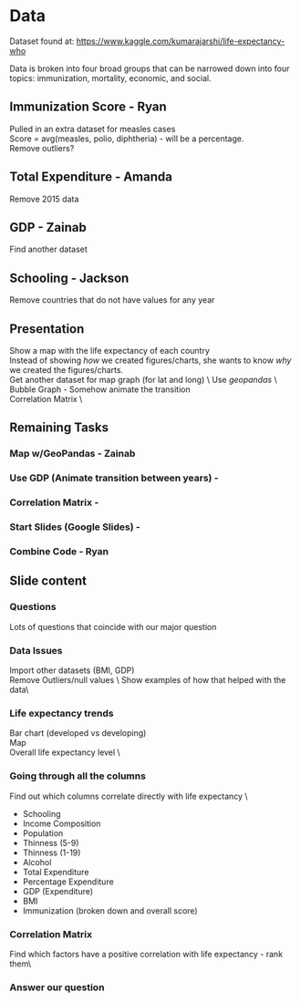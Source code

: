 # Data
Dataset found at: https://www.kaggle.com/kumarajarshi/life-expectancy-who

Data is broken into four broad groups that can be narrowed down into four topics: immunization, mortality, economic, and social.

<!-- ## Immunization
Hepatitis B
Measles
Polio
Diptheria
Immunization Score - Compare to life expectancy

## Mortality
Adult Mortality
--Infant Mortality--
Under-Five Deaths
HIV/AIDS

## Economic
--Status--
--Percentage Expenditure--
Total Expenditure - We will eliminate the 2015 rows since a lot of data from those rows is missing
GDP - Eliminate this column and find another dataset that shows accurate GDP
Income Composition

## Social
--Alcohol--
BMI
Population  
--Thinness--
Schooling - Remove countries that don't have values -->


## Immunization Score - Ryan
Pulled in an extra dataset for measles cases \
Score = avg(measles, polio, diphtheria) - will be a percentage.\
Remove outliers?

## Total Expenditure - Amanda
Remove 2015 data

## GDP - Zainab
Find another dataset

## Schooling - Jackson
Remove countries that do not have values for any year

## Presentation
Show a map with the life expectancy of each country \
Instead of showing *how* we created figures/charts, she wants to know
*why* we created the figures/charts. \
Get another dataset for map graph (for lat and long) \ 
Use *geopandas* \ 
Bubble Graph - Somehow animate the transition \
Correlation Matrix \

## Remaining Tasks
### Map w/GeoPandas - Zainab
### Use GDP (Animate transition between years) - 
### Correlation Matrix - 
### Start Slides (Google Slides) - 
### Combine Code - Ryan

## Slide content

### Questions
Lots of questions that coincide with our major question

### Data Issues
Import other datasets (BMI, GDP)\
Remove Outliers/null values \ 
Show examples of how that helped with the data\

### Life expectancy trends
Bar chart (developed vs developing)\
Map\
Overall life expectancy level \

### Going through all the columns
Find out which columns correlate directly with life expectancy \
- Schooling
- Income Composition
- Population
- Thinness (5-9)
- Thinness (1-19)
- Alcohol
- Total Expenditure
- Percentage Expenditure
- GDP (Expenditure)
- BMI
- Immunization (broken down and overall score)

### Correlation Matrix
Find which factors have a positive correlation with life expectancy - rank them\

### Answer our question

